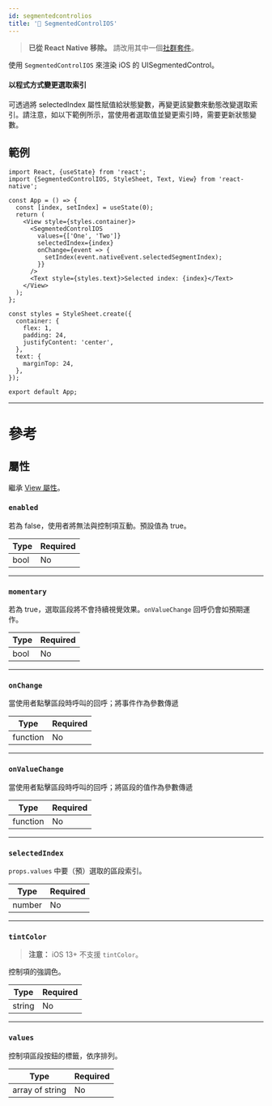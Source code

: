 ```yaml
---
id: segmentedcontrolios
title: '🚧 SegmentedControlIOS'
---
```


> **已從 React Native 移除。** 請改用其中一個[社群套件](https://reactnative.directory/?search=segmentedcontrol)。

使用 `SegmentedControlIOS` 來渲染 iOS 的 UISegmentedControl。

#### 以程式方式變更選取索引

可透過將 selectedIndex 屬性賦值給狀態變數，再變更該變數來動態改變選取索引。請注意，如以下範例所示，當使用者選取值並變更索引時，需要更新狀態變數。

## 範例

```SnackPlayer name=SegmentedControlIOS%20Example&supportedPlatforms=ios&ext=js
import React, {useState} from 'react';
import {SegmentedControlIOS, StyleSheet, Text, View} from 'react-native';

const App = () => {
  const [index, setIndex] = useState(0);
  return (
    <View style={styles.container}>
      <SegmentedControlIOS
        values={['One', 'Two']}
        selectedIndex={index}
        onChange={event => {
          setIndex(event.nativeEvent.selectedSegmentIndex);
        }}
      />
      <Text style={styles.text}>Selected index: {index}</Text>
    </View>
  );
};

const styles = StyleSheet.create({
  container: {
    flex: 1,
    padding: 24,
    justifyContent: 'center',
  },
  text: {
    marginTop: 24,
  },
});

export default App;
```

---

# 參考

## 屬性

繼承 [View 屬性](view.md#props)。

### `enabled`

若為 false，使用者將無法與控制項互動。預設值為 true。

| Type | Required |
| ---- | -------- |
| bool | No       |

---

### `momentary`

若為 true，選取區段將不會持續視覺效果。`onValueChange` 回呼仍會如預期運作。

| Type | Required |
| ---- | -------- |
| bool | No       |

---

### `onChange`

當使用者點擊區段時呼叫的回呼；將事件作為參數傳遞

| Type     | Required |
| -------- | -------- |
| function | No       |

---

### `onValueChange`

當使用者點擊區段時呼叫的回呼；將區段的值作為參數傳遞

| Type     | Required |
| -------- | -------- |
| function | No       |

---

### `selectedIndex`

`props.values` 中要（預）選取的區段索引。

| Type   | Required |
| ------ | -------- |
| number | No       |

---

### `tintColor`

> **注意：** iOS 13+ 不支援 `tintColor`。

控制項的強調色。

| Type   | Required |
| ------ | -------- |
| string | No       |

---

### `values`

控制項區段按鈕的標籤，依序排列。

| Type            | Required |
| --------------- | -------- |
| array of string | No       |